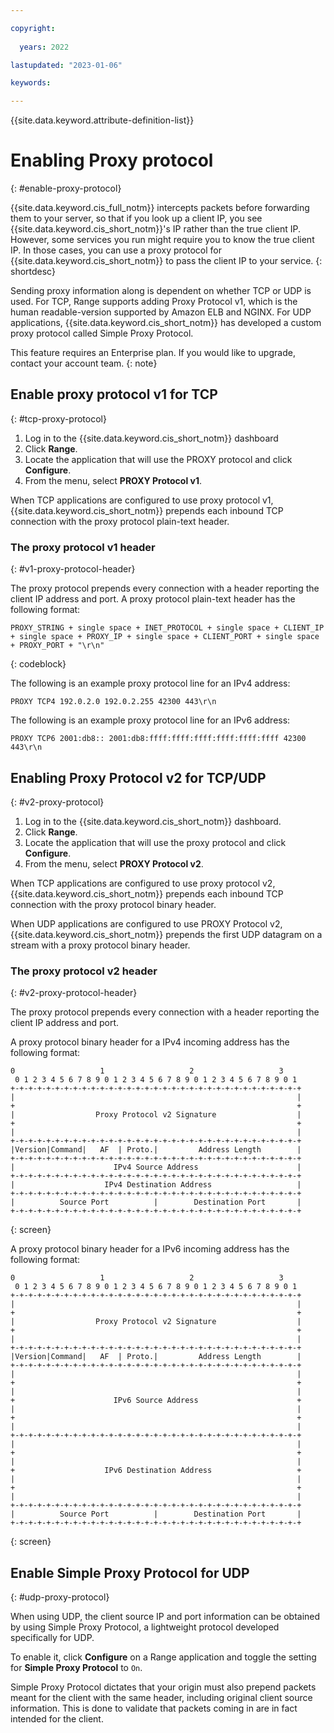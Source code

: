 ```yaml
---

copyright:
  
  years: 2022

lastupdated: "2023-01-06"

keywords:

---
```


{{site.data.keyword.attribute-definition-list}}

# Enabling Proxy protocol
{: #enable-proxy-protocol}

{{site.data.keyword.cis_full_notm}} intercepts packets before forwarding them to your server, so that if you look up a client IP, you see {{site.data.keyword.cis_short_notm}}'s IP rather than the true client IP. However, some services you run might require you to know the true client IP. In those cases, you can use a proxy protocol for {{site.data.keyword.cis_short_notm}} to pass the client IP to your service. 
{: shortdesc}

Sending proxy information along is dependent on whether TCP or UDP is used. For TCP, Range supports adding Proxy Protocol v1, which is the human readable-version supported by Amazon ELB and NGINX. For UDP applications, {{site.data.keyword.cis_short_notm}} has developed a custom proxy protocol called Simple Proxy Protocol.

This feature requires an Enterprise plan. If you would like to upgrade, contact your account team.
{: note}

## Enable proxy protocol v1 for TCP
{: #tcp-proxy-protocol}

1. Log in to the {{site.data.keyword.cis_short_notm}} dashboard
1. Click **Range**.
1. Locate the application that will use the PROXY protocol and click **Configure**.
1. From the menu, select **PROXY Protocol v1**.

When TCP applications are configured to use proxy protocol v1, {{site.data.keyword.cis_short_notm}} prepends each inbound TCP connection with the proxy protocol plain-text header.

### The proxy protocol v1 header
{: #v1-proxy-protocol-header}

The proxy protocol prepends every connection with a header reporting the client IP address and port. A proxy protocol plain-text header has the following format:

```
PROXY_STRING + single space + INET_PROTOCOL + single space + CLIENT_IP + single space + PROXY_IP + single space + CLIENT_PORT + single space + PROXY_PORT + "\r\n"
```
{: codeblock}

The following is an example proxy protocol line for an IPv4 address:

`PROXY TCP4 192.0.2.0 192.0.2.255 42300 443\r\n`

The following is an example proxy protocol line for an IPv6 address:

`PROXY TCP6 2001:db8:: 2001:db8:ffff:ffff:ffff:ffff:ffff:ffff 42300 443\r\n`


## Enabling Proxy Protocol v2 for TCP/UDP
{: #v2-proxy-protocol}

1. Log in to the {{site.data.keyword.cis_short_notm}} dashboard.
1. Click **Range**.
1. Locate the application that will use the proxy protocol and click **Configure**.
1. From the menu, select **PROXY Protocol v2**.

When TCP applications are configured to use proxy protocol v2, {{site.data.keyword.cis_short_notm}} prepends each inbound TCP connection with the proxy protocol binary header.

When UDP applications are configured to use PROXY Protocol v2, {{site.data.keyword.cis_short_notm}} prepends the first UDP datagram on a stream with a proxy protocol binary header.

### The proxy protocol v2 header
{: #v2-proxy-protocol-header}

The proxy protocol prepends every connection with a header reporting the client IP address and port.

A proxy protocol binary header for a IPv4 incoming address has the following format:

```text
0                   1                   2                   3
 0 1 2 3 4 5 6 7 8 9 0 1 2 3 4 5 6 7 8 9 0 1 2 3 4 5 6 7 8 9 0 1
+-+-+-+-+-+-+-+-+-+-+-+-+-+-+-+-+-+-+-+-+-+-+-+-+-+-+-+-+-+-+-+-+
|                                                               |
+                                                               +
|                  Proxy Protocol v2 Signature                  |
+                                                               +
|                                                               |
+-+-+-+-+-+-+-+-+-+-+-+-+-+-+-+-+-+-+-+-+-+-+-+-+-+-+-+-+-+-+-+-+
|Version|Command|   AF  | Proto.|         Address Length        |
+-+-+-+-+-+-+-+-+-+-+-+-+-+-+-+-+-+-+-+-+-+-+-+-+-+-+-+-+-+-+-+-+
|                      IPv4 Source Address                      |
+-+-+-+-+-+-+-+-+-+-+-+-+-+-+-+-+-+-+-+-+-+-+-+-+-+-+-+-+-+-+-+-+
|                    IPv4 Destination Address                   |
+-+-+-+-+-+-+-+-+-+-+-+-+-+-+-+-+-+-+-+-+-+-+-+-+-+-+-+-+-+-+-+-+
|          Source Port          |        Destination Port       |
+-+-+-+-+-+-+-+-+-+-+-+-+-+-+-+-+-+-+-+-+-+-+-+-+-+-+-+-+-+-+-+-+
```
{: screen}

A proxy protocol binary header for a IPv6 incoming address has the following format:

```text
0                   1                   2                   3
 0 1 2 3 4 5 6 7 8 9 0 1 2 3 4 5 6 7 8 9 0 1 2 3 4 5 6 7 8 9 0 1
+-+-+-+-+-+-+-+-+-+-+-+-+-+-+-+-+-+-+-+-+-+-+-+-+-+-+-+-+-+-+-+-+
|                                                               |
+                                                               +
|                  Proxy Protocol v2 Signature                  |
+                                                               +
|                                                               |
+-+-+-+-+-+-+-+-+-+-+-+-+-+-+-+-+-+-+-+-+-+-+-+-+-+-+-+-+-+-+-+-+
|Version|Command|   AF  | Proto.|         Address Length        |
+-+-+-+-+-+-+-+-+-+-+-+-+-+-+-+-+-+-+-+-+-+-+-+-+-+-+-+-+-+-+-+-+
|                                                               |
+                                                               +
|                                                               |
+                      IPv6 Source Address                      +
|                                                               |
+                                                               +
|                                                               |
+-+-+-+-+-+-+-+-+-+-+-+-+-+-+-+-+-+-+-+-+-+-+-+-+-+-+-+-+-+-+-+-+
|                                                               |
+                                                               +
|                                                               |
+                    IPv6 Destination Address                   +
|                                                               |
+                                                               +
|                                                               |
+-+-+-+-+-+-+-+-+-+-+-+-+-+-+-+-+-+-+-+-+-+-+-+-+-+-+-+-+-+-+-+-+
|          Source Port          |        Destination Port       |
+-+-+-+-+-+-+-+-+-+-+-+-+-+-+-+-+-+-+-+-+-+-+-+-+-+-+-+-+-+-+-+-+
```
{: screen}

## Enable Simple Proxy Protocol for UDP
{: #udp-proxy-protocol}

When using UDP, the client source IP and port information can be obtained by using Simple Proxy Protocol, a lightweight protocol developed specifically for UDP.

To enable it, click **Configure** on a Range application and toggle the setting for **Simple Proxy Protocol** to `On`.

Simple Proxy Protocol dictates that your origin must also prepend packets meant for the client with the same header, including original client source information. This is done to validate that packets coming in are in fact intended for the client.

